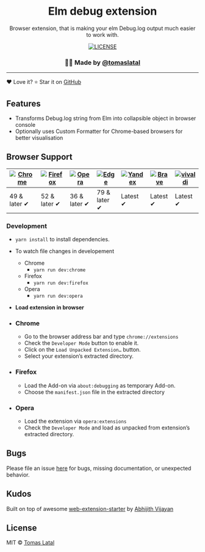 <h1 align="center">Elm debug extension</h1>
<p align="center">Browser extension, that is making your elm Debug.log output much easier to work with.</p>
<div align="center">
  <a href="https://github.com/kraklin/elm-debug-extension/blob/master/LICENSE">
    <img src="https://img.shields.io/github/kraklin/elm-debug-extension.svg" alt="LICENSE" />
  </a>
</div>
<h3 align="center">🙋‍♂️ Made by <a href="https://twitter.com/tomaslatal">@tomaslatal</a></h3>
<hr />

❤️  Love it? ⭐️ Star it on [GitHub](https://github.com/kraklin/elm-debug-extension/stargazers) 
## Features

- Transforms Debug.log string from Elm into collapsible object in browser console
- Optionally uses Custom Formatter for Chrome-based browsers for better visualisation

## Browser Support

| [![Chrome](https://raw.github.com/alrra/browser-logos/master/src/chrome/chrome_48x48.png)](/) | [![Firefox](https://raw.github.com/alrra/browser-logos/master/src/firefox/firefox_48x48.png)](/) | [![Opera](https://raw.github.com/alrra/browser-logos/master/src/opera/opera_48x48.png)](/) | [![Edge](https://raw.github.com/alrra/browser-logos/master/src/edge/edge_48x48.png)](/) | [![Yandex](https://raw.github.com/alrra/browser-logos/master/src/yandex/yandex_48x48.png)](/) | [![Brave](https://raw.github.com/alrra/browser-logos/master/src/brave/brave_48x48.png)](/) | [![vivaldi](https://raw.github.com/alrra/browser-logos/master/src/vivaldi/vivaldi_48x48.png)](/) |
--------------------------------------------------------------------------------------------------------------------------------------------------------------------------- | --------------------------------------------------------------------------------------------------------------------------------------------- | ------------------------------------------------------------------------------------------------------------------------ | --------------------------------------------------------------------------------------------------------------------------------------------------------------------------- | ------------------------------------------------------------------------------------------------------------------------------------------------------------------------ | ------------------------------------------------------------------------------------------------------------------------------------------------------------------------------ |------------------------------------------------------------------------------------------------------------------------------------------------------------------------------ |
| 49 & later ✔ | 52 & later ✔ | 36 & later ✔ | 79 & later ✔ | Latest ✔ | Latest ✔ | Latest ✔

### Development

- `yarn install` to install dependencies.
- To watch file changes in developement

  - Chrome
    - `yarn run dev:chrome`
  - Firefox
    - `yarn run dev:firefox`
  - Opera
    - `yarn run dev:opera`

- **Load extension in browser**

- ### Chrome

  - Go to the browser address bar and type `chrome://extensions`
  - Check the `Developer Mode` button to enable it.
  - Click on the `Load Unpacked Extension…` button.
  - Select your extension’s extracted directory.

- ### Firefox

  - Load the Add-on via `about:debugging` as temporary Add-on.
  - Choose the `manifest.json` file in the extracted directory

- ### Opera

  - Load the extension via `opera:extensions`
  - Check the `Developer Mode` and load as unpacked from extension’s extracted directory.

## Bugs

Please file an issue [here](https://github.com/kraklin/elm-debug-extension/issues/new) for bugs, missing documentation, or unexpected behavior.

## Kudos

Built on top of awesome [web-extension-starter](https://github.com/abhijithvijayan/web-extension-starter/) by [Abhijith Vijayan](https://github.com/abhijithvijayan)

## License

MIT © [Tomas Latal](https://github.com/kraklin)
